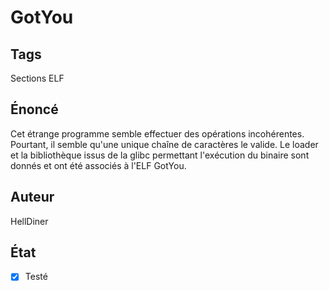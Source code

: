 # GotYou
## Tags
Sections ELF
## Énoncé
Cet étrange programme semble effectuer des opérations incohérentes. Pourtant, il semble qu'une unique chaîne de caractères le valide. Le loader et la bibliothèque issus de la glibc permettant l'exécution du binaire sont donnés et ont été associés à l'ELF GotYou.
## Auteur
HellDiner
## État
  - [X] Testé

